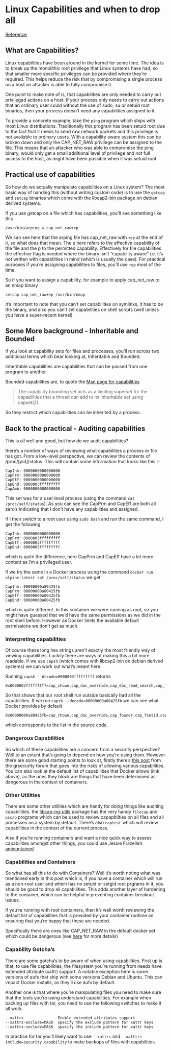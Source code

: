 Linux Capabilities and when to drop all
=======================================
[Reference](https://raesene.github.io/blog/2017/08/27/Linux-capabilities-and-when-to-drop-all/)

What are Capabilities?
----------------------

Linux capabilities have been around in the kernel for some time. The idea is to break up the monolithic root privilege that Linux systems have had, so that smaller more specific privileges can be provided where they’re required. This helps reduce the risk that by compromising a single process on a host an attacker is able to fully compromise it.

One point to make note of is, that capabilities are only needed to carry out privileged actions on a host. If your process only needs to carry out actions that an ordinary user could without the use of sudo, su or setuid root binaries, then your process doesn’t need any capabilities assigned to it.

To provide a concrete example, take the `ping` program which ships with most Linux distributions. Traditionally this program has been setuid root due to the fact that it needs to send raw network packets and this privilege is not available to ordinary users. With a capability aware system this can be broken down and only the CAP\_NET\_RAW privilege can be assigned to the file. This means that an attacker who was able to compromise the ping binary, would only get a small additional level of privilege and not full access to the host, as might have been possible when it was setuid root.

Practical use of capabilities
-----------------------------

So how do we actually manipulate capabilities on a Linux system? The most basic way of handing this (without writing custom code) is to use the `getcap` and `setcap` binaries which come with the libcap2-bin package on debian derived systems.

If you use getcap on a file which has capabilities, you’ll see something like this

    /usr/bin/arping = cap_net_raw+ep
    

We can see here that the arping file has cap\_net\_raw with `+ep` at the end of it, so what does that mean. The e here refers to the effective capability of the file and the p to the permitted capability. Effectively for file capabilities the effective flag is needed where the binary isn’t “capability aware” i.e. it’s not written with capabilities in mind (which is usually the case). For practical purposes if you’re assigning capabilities to files, you’ll use `+ep` most of the time.

So if you want to assign a capability, for example to apply cap\_net\_raw to an nmap binary

    setcap cap_net_raw+ep /usr/bin/nmap
    

It’s important to note that you can’t set capabilities on symlinks, it has to be the binary, and also you can’t set capabilities on shell scripts (well unless you have a super-recent kernel)

Some More background - Inheritable and Bounded
----------------------------------------------

If you look at capability sets for files and processes, you’ll run across two additional terms which bear looking at, Inheritable and Bounded.

Inheritable capabilities are capabilities that can be passed from one program to another.

Bounded capabilities are, to quote the [Man page for capabilities](https://linux.die.net/man/7/capabilities)

> The capability bounding set acts as a limiting superset for the capabilities that a thread can add to its inheritable set using capset(2).

So they restrict which capabilities can be inherited by a process.

Back to the practical - Auditing capabilities
---------------------------------------------

This is all well and good, but how do we audit capabilities?

there’s a number of ways of reviewing what capabilities a process or file has got. From a low-level perspective, we can review the contents of /proc/\[pid\]/status. This will contain some information that looks like this :-

    CapInh: 0000000000000000
    CapPrm: 0000000000000000
    CapEff: 0000000000000000
    CapBnd: 0000003fffffffff
    CapAmb: 0000000000000000
    

This set was for a user level process (using the command `cat /proc/self/status`). As you can see the CapPrm and CapEff are both all zero’s indicating that I don’t have any capabilities and assigned.

If I then switch to a root user using `sudo bash` and run the same command, I get the following

    CapInh: 0000000000000000
    CapPrm: 0000003fffffffff
    CapEff: 0000003fffffffff
    CapBnd: 0000003fffffffff
    

which is quite the difference, here CapPrm and CapEff have a lot more content as I’m a privileged user.

If we try the same in a Docker process using the command `docker run alpine:latest cat /proc/self/status` we get

    CapInh: 00000000a80425fb
    CapPrm: 00000000a80425fb
    CapEff: 00000000a80425fb
    CapBnd: 00000000a80425fb
    

which is quite different. In this container we were running as root, so you might have guessed that we’d have the same permissions as we did in the root shell before. However as Docker limits the available default permissions we don’t get as much.

### Interpreting capabilities

Of course these long hex strings aren’t exactly the most friendly way of viewing capabilities. Luckily there are ways of making this a bit more readable. if we use `capsh` (which comes with libcap2-bin on debian derived systems) we can work out what’s meant here.

Running `capsh --decode=0000003fffffffff` returns

    0x0000003fffffffff=cap_chown,cap_dac_override,cap_dac_read_search,cap_fowner,cap_fsetid,cap_kill,cap_setgid,cap_setuid,cap_setpcap,cap_linux_immutable,cap_net_bind_service,cap_net_broadcast,cap_net_admin,cap_net_raw,cap_ipc_lock,cap_ipc_owner,cap_sys_module,cap_sys_rawio,cap_sys_chroot,cap_sys_ptrace,cap_sys_pacct,cap_sys_admin,cap_sys_boot,cap_sys_nice,cap_sys_resource,cap_sys_time,cap_sys_tty_config,cap_mknod,cap_lease,cap_audit_write,cap_audit_control,cap_setfcap,cap_mac_override,cap_mac_admin,cap_syslog,cap_wake_alarm,cap_block_suspend,37
    

So that shows that our root shell run outside basically had all the capabilities. If we run `capsh --decode=00000000a80425fb` we can see what Docker provides by default

    0x00000000a80425fb=cap_chown,cap_dac_override,cap_fowner,cap_fsetid,cap_kill,cap_setgid,cap_setuid,cap_setpcap,cap_net_bind_service,cap_net_raw,cap_sys_chroot,cap_mknod,cap_audit_write,cap_setfcap
    

which corresponds to the list in the [source code](https://github.com/moby/moby/blob/master/oci/defaults.go#L14-L30).

### Dangerous Capabilities

So which of these capabilities are a concern from a security perspective? Well to an extent that’s going to depend on how you’re using them. However there are some good starting points to look at, firstly there’s [this post](https://forums.grsecurity.net/viewtopic.php?f=7&t=2522) from the grsecurity forum that goes into the risks of allowing various capabilities. You can also look at the default list of capabilities that Docker allows (link above), as the ones they block are things that have been determined as dangerous in the context of containers.

### Other Utilities

There are some other utilities which are handy for doing things like auditing capabilities. the [libcap-ng-utils](https://people.redhat.com/sgrubb/libcap-ng/index.html) package has the very handy `filecap` and `pscap` programs which can be used to review capapbilties on all files and all processes on a system by default. There’s also `captest` which will review capabilities in the context of the current process.

Also if you’re running containers and want a nice quick way to assess capabilities amongst other things, you could use Jessie Frazelle’s [amicontained](https://github.com/jessfraz/amicontained)

### Capabilities and Containers

So what has all this to do with Containers? Well it’s worth noting what was mentioned early in this post which is, if you have a container which will run as a non-root user and which has no setuid or setgid root prgrams in it, you should be good to drop all capabilities. This adds another layer of hardening to the container, which can be helpful in preventing container breakout issues.

If you’re running with root containers, then it’s well worth reviewing the default list of capabilities that is provided by your container runtime an ensuring that you’re happy that these are needed.

Specifically there are ones like CAP\_NET\_RAW in the default docker set which could be dangerous (see [here](https://www.nccgroup.com/globalassets/our-research/us/whitepapers/2016/june/container_whitepaper.pdf) for more details)

### Capability Gotcha’s

There are some gotcha’s to be aware of when using capabilities. First up is that, to use file capabilities, the filesystem you’re running from needs have extended attribute (xattr) support. A notable exception here is some versions of aufs that ship with some versions Debian and Ubuntu. This can impact Docker installs, as they’ll use aufs by default.

Another one is that where you’re manipulating files you need to make sure that the tools you’re using understand capabilities. For example when backing up files with tar, you need to use the following switches to make it all work.

    --xattrs               Enable extended attributes support
    --xattrs-exclude=MASK  specify the exclude pattern for xattr keys
    --xattrs-include=MASK  specify the include pattern for xattr keys
    

In practice for tar you’ll likely want to use `--xattrs` and `--xatttrs-include=security.capability` to make backups of files with capabilities.